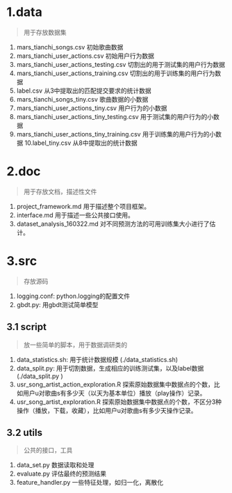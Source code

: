 # 1.data
> 用于存放数据集

1. mars_tianchi_songs.csv 初始歌曲数据
2. mars_tianchi_user_actions.csv 初始用户行为数据
3. mars_tianchi_user_actions_testing.csv 切割出的用于测试集的用户行为数据
4. mars_tianchi_user_actions_training.csv 切割出的用于训练集的用户行为数据
5. label.csv 从3中提取出的匹配提交要求的统计数据
6. mars_tianchi_songs_tiny.csv 歌曲数据的小数据
7. mars_tianchi_user_actions_tiny.csv 用户行为的小数据 
8. mars_tianchi_user_actions_tiny_testing.csv 用于测试集的用户行为的小数据
9. mars_tianchi_user_actions_tiny_training.csv 用于训练集的用户行为的小数据
10.label_tiny.csv 从8中提取出的统计数据

# 2.doc
> 用于存放文档，描述性文件

1. project_framework.md 用于描述整个项目框架。
2. interface.md 用于描述一些公共接口使用。
3. dataset\_analysis_160322.md 对不同预测方法的可用训练集大小进行了估计。


# 3.src
> 存放源码

1. logging.conf: python.logging的配置文件
2. gbdt.py: 用gbdt测试简单模型

## 3.1 script

> 放一些简单的脚本，用于数据调研类的

1. data_statistics.sh: 用于统计数据规模 (./data_statistics.sh)
2. data_split.py: 用于切割数据，生成相应的训练测试集，以及label数据 (./data_split.py <number of days for testing>)
3. usr_song_artist_action_exploration.R  探索原始数据集中数据点的个数，比如用户u对歌曲s有多少天（以天为基本单位）播放（play操作）记录。
4. usr_song_artist_exploration.R 探索原始数据集中数据点的个数，不区分3种操作（播放，下载，收藏），比如用户u对歌曲s有多少天操作记录。


## 3.2 utils

> 公共的接口，工具

1. data_set.py 数据读取和处理
2. evaluate.py 评估最终的预测结果
3. feature_handler.py 一些特征处理，如归一化，离散化

